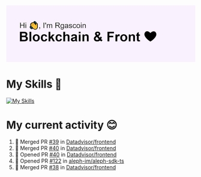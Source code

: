 <!--
**Rgascoin/Rgascoin** is a ✨ _special_ ✨ repository because its `README.md` (this file) appears on your GitHub profile.
-->

![image info](./header.png)


# My Skills 🌟

[![My Skills](https://skillicons.dev/icons?i=solidity,nextjs,tailwind,react,nodejs,ts,docker,jest,py,postgres,git,bash,cpp)](https://skillicons.dev)


# My current activity 😊

<!--START_SECTION:activity-->
1. 🎉 Merged PR [#39](https://github.com/Datadvisor/frontend/pull/39) in [Datadvisor/frontend](https://github.com/Datadvisor/frontend)
2. 🎉 Merged PR [#40](https://github.com/Datadvisor/frontend/pull/40) in [Datadvisor/frontend](https://github.com/Datadvisor/frontend)
3. 💪 Opened PR [#40](https://github.com/Datadvisor/frontend/pull/40) in [Datadvisor/frontend](https://github.com/Datadvisor/frontend)
4. 💪 Opened PR [#122](https://github.com/aleph-im/aleph-sdk-ts/pull/122) in [aleph-im/aleph-sdk-ts](https://github.com/aleph-im/aleph-sdk-ts)
5. 🎉 Merged PR [#38](https://github.com/Datadvisor/frontend/pull/38) in [Datadvisor/frontend](https://github.com/Datadvisor/frontend)
<!--END_SECTION:activity-->

